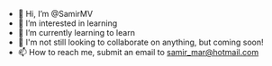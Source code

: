 - 👋 Hi, I’m @SamirMV
- 👀 I’m interested in learning
- 🌱 I’m currently learning to learn
- 💞️ I'm not still looking to collaborate on anything, but coming soon!
- 📫 How to reach me, submit an email to samir_mar@hotmail.com

<!---
SamirMV/SamirMV is a ✨ special ✨ repository because its `README.md` (this file) appears on your GitHub profile.
You can click the Preview link to take a look at your changes.
--->
